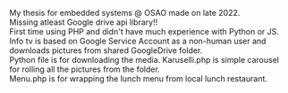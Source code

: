 My thesis for embedded systems @ OSAO made on late 2022.<br/>
Missing atleast Google drive api library!!<br/>
First time using PHP and didn't have much experience with Python or JS.<br/>
Info tv is based on Google Service Account as a non-human user and downloads pictures from shared GoogleDrive folder.<br/>
Python file is for downloading the media. Karuselli.php is simple carousel for rolling all the pictures from the folder. <br/>
Menu.php is for wrapping the lunch menu from local lunch restaurant.<br/>

